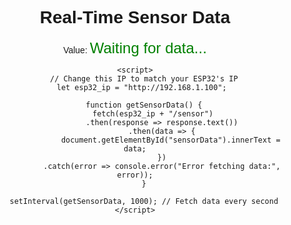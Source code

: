 <!DOCTYPE html>
<html lang="en">
<head>
    <meta charset="UTF-8">
    <meta name="viewport" content="width=device-width, initial-scale=1.0">
    <title>ESP32 Real-Time Data</title>
    <style>
        body {
            font-family: Arial, sans-serif;
            text-align: center;
        }
        #sensorData {
            font-size: 24px;
            color: green;
            margin-top: 20px;
        }
    </style>
</head>
<body>
    <h1>Real-Time Sensor Data</h1>
    <p>Value: <span id="sensorData">Waiting for data...</span></p>

    <script>
        // Change this IP to match your ESP32's IP
        let esp32_ip = "http://192.168.1.100"; 

        function getSensorData() {
            fetch(esp32_ip + "/sensor")
                .then(response => response.text())
                .then(data => {
                    document.getElementById("sensorData").innerText = data;
                })
                .catch(error => console.error("Error fetching data:", error));
        }

        setInterval(getSensorData, 1000); // Fetch data every second
    </script>
</body>
</html>
